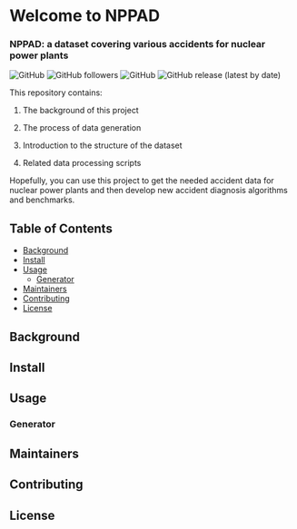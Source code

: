 # Welcome to NPPAD
### NPPAD: a dataset covering various accidents for nuclear power plants

![GitHub](https://img.shields.io/github/languages/count/qiben-jy/NuclearPowerPlantAccidentData)
![GitHub followers](https://img.shields.io/github/followers/qiben-jy?style=social)
![GitHub](https://img.shields.io/github/watchers/qiben-jy/NuclearPowerPlantAccidentData?style=social)
![GitHub release (latest by date)](https://img.shields.io/github/v/release/qiben-jy/NuclearPowerPlantAccidentData)

This repository contains:

1. The background of this project

2. The process of data generation

3. Introduction to the structure of the dataset

4. Related data processing scripts

Hopefully, you can use this project to get the needed accident data for nuclear power plants and then develop new accident diagnosis algorithms and benchmarks.

## Table of Contents

- [Background](#Background)
- [Install](#Install)
- [Usage](#Usage)
  - [Generator](#Generator)
- [Maintainers](#Maintainers)
- [Contributing](#Contributing)
- [License](#License)

## Background

## Install

## Usage

### Generator

## Maintainers

## Contributing

## License
